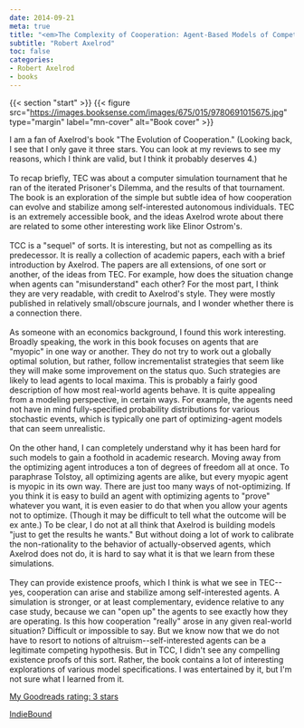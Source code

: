 ```yaml
---
date: 2014-09-21
meta: true
title: "<em>The Complexity of Cooperation: Agent-Based Models of Competition and Collaboration</em>"
subtitle: "Robert Axelrod"
toc: false
categories:
- Robert Axelrod
- books
---
```


{{< section "start" >}}
{{< figure src="https://images.booksense.com/images/675/015/9780691015675.jpg" type="margin" label="mn-cover" alt="Book cover" >}}

I am a fan of Axelrod's book "The Evolution of Cooperation." (Looking back, I see that I only gave it three stars. You can look at my reviews to see my reasons, which I think are valid, but I think it probably deserves 4.)<br /><br />To recap briefly, TEC was about a computer simulation tournament that he ran of the iterated Prisoner's Dilemma, and the results of that tournament. The book is an exploration of the simple but subtle idea of how cooperation can evolve and stabilize among self-interested autonomous individuals. TEC is an extremely accessible book, and the ideas Axelrod wrote about there are related to some other interesting work like Elinor Ostrom's.<br /><br />TCC is a "sequel" of sorts. It is interesting, but not as compelling as its predecessor. It is really a collection of academic papers, each with a brief introduction by Axelrod. The papers are all extensions, of one sort or another, of the ideas from TEC. For example, how does the situation change when agents can "misunderstand" each other? For the most part, I think they are very readable, with credit to Axelrod's style. They were mostly published in relatively small/obscure journals, and I wonder whether there is a connection there.<br /><br />As someone with an economics background, I found this work interesting. Broadly speaking, the work in this book focuses on agents that are "myopic" in one way or another. They do not try to work out a globally optimal solution, but rather, follow incrementalist strategies that seem like they will make some improvement on the status quo. Such strategies are likely to lead agents to local maxima. This is probably a fairly good description of how most real-world agents behave. It is quite appealing from a modeling perspective, in certain ways. For example, the agents need not have in mind fully-specified probability distributions for various stochastic events, which is typically one part of optimizing-agent models that can seem unrealistic. <br /><br />On the other hand, I can completely understand why it has been hard for such models to gain a foothold in academic research. Moving away from the optimizing agent introduces a ton of degrees of freedom all at once. To paraphrase Tolstoy, all optimizing agents are alike, but every myopic agent is myopic in its own way. There are just too many ways of not-optimizing. If you think it is easy to build an agent with optimizing agents to "prove" whatever you want, it is even easier to do that when you allow your agents not to optimize. (Though it may be difficult to tell what the outcome will be ex ante.) To be clear, I do not at all think that Axelrod is building models "just to get the results he wants." But without doing a lot of work to calibrate the non-rationality to the behavior of actually-observed agents, which Axelrod does not do, it is hard to say what it is that we learn from these simulations. <br /><br />They can provide existence proofs, which I think is what we see in TEC--yes, cooperation can arise and stabilize among self-interested agents. A simulation is stronger, or at least complementary, evidence relative to any case study, because we can "open up" the agents to see exactly how they are operating. Is this how cooperation "really" arose in any given real-world situation? Difficult or impossible to say. But we know now that we do not have to resort to notions of altruism--self-interested agents can be a legitimate competing hypothesis. But in TCC, I didn't see any compelling existence proofs of this sort. Rather, the book contains a lot of interesting explorations of various model specifications. I was entertained by it, but I'm not sure what I learned from it. 

[My Goodreads rating: 3 stars](https://www.goodreads.com/review/show/1058170418)  

[IndieBound](https://www.indiebound.org/book/9780691015675)
